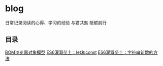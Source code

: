 # blog
日常记录阅读的心得、学习的经验
与君共勉 砥砺前行

## 目录 
[BOM浏览器对象模型](https://github.com/Power-kxLee/blog/blob/master/BOM%E6%B5%8F%E8%A7%88%E5%99%A8%E5%AF%B9%E8%B1%A1%E6%A8%A1%E5%9E%8B.md)
[ES6灌溉垒土：let和const](https://github.com/Power-kxLee/blog/blob/master/ES6%E7%81%8C%E6%BA%89%E5%9E%92%E5%9C%9F%EF%BC%9Alet%E5%92%8Cconst.md)
[ES6灌溉垒土：字符串新增的方法](https://github.com/Power-kxLee/blog/blob/master/ES6%E7%81%8C%E6%BA%89%E5%9E%92%E5%9C%9F%EF%BC%9A%E5%AD%97%E7%AC%A6%E4%B8%B2%E6%96%B0%E5%A2%9E%E7%9A%84%E6%96%B9%E6%B3%95.md)
